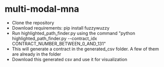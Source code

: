# multi-modal-mna

- Clone the repository
- Download requirements: pip install fuzzywuzzy
- Run highlighted_path_finder.py using the command "python highlighted_path_finder.py --contract_idx CONTRACT_NUMBER_BETWEEN_0_AND_131"
- This will generate a contract in the generated_csv folder. A few of them are already in the folder
- Download this generated csv and use it for visualization
